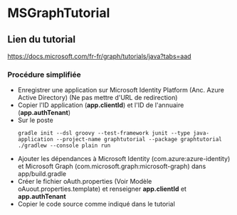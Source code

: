 # MSGraphTutorial

## Lien du tutorial

https://docs.microsoft.com/fr-fr/graph/tutorials/java?tabs=aad

### Procédure simplifiée

- Enregistrer une application sur Microsoft Identity Platform (Anc. Azure Active Directory) (Ne pas mettre d'URL de redirection)
- Copier l'ID application (**app.clientId**) et l'ID de l'annuaire (**app.authTenant**)
- Sur le poste
    ```
    gradle init --dsl groovy --test-framework junit --type java-application --project-name graphtutorial --package graphtutorial
    ./gradlew --console plain run
    ```
- Ajouter les dépendances à Microsoft Identity (com.azure:azure-identity) et Microsoft Graph (com.microsoft.graph:microsoft-graph) dans app/build.gradle
- Créer le fichier oAuth.properties (Voir Modèle oAuout.properties.template) et renseigner **app.clientId** et **app.authTenant**
- Copier le code source comme indiqué dans le tutorial